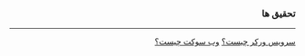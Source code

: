 <div dir="rtl">

### تحقیق ها

---

[سرویس ورکر چیست؟](https://github.com/emofid/research/blob/master/service-workers.md)
[وب سوکت چیست؟](https://github.com/emofid/research/blob/master/web-sockets.md)

</div>
